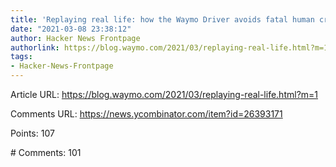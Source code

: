 ```yaml
---
title: 'Replaying real life: how the Waymo Driver avoids fatal human crashes'
date: "2021-03-08 23:38:12"
author: Hacker News Frontpage
authorlink: https://blog.waymo.com/2021/03/replaying-real-life.html?m=1
tags:
- Hacker-News-Frontpage
---
```


<p>Article URL: <a href="https://blog.waymo.com/2021/03/replaying-real-life.html?m=1">https://blog.waymo.com/2021/03/replaying-real-life.html?m=1</a></p>
<p>Comments URL: <a href="https://news.ycombinator.com/item?id=26393171">https://news.ycombinator.com/item?id=26393171</a></p>
<p>Points: 107</p>
<p># Comments: 101</p>
